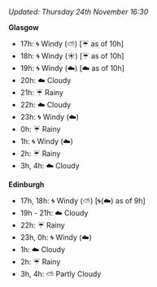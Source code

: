 *Updated: Thursday 24th November 16:30*

**Glasgow**

* 17h: :cyclone: Windy (:partly_sunny:) [:umbrella: as of 10h]
* 18h: :cyclone: Windy (:sunny:) [:umbrella: as of 10h]
* 19h: :cyclone: Windy (:cloud:) [:cloud: as of 10h]
* 20h: :cloud: Cloudy
* 21h: :umbrella: Rainy
* 22h: :cloud: Cloudy
* 23h: :cyclone: Windy (:cloud:)
* 0h: :umbrella: Rainy
* 1h: :cyclone: Windy (:cloud:)
* 2h: :umbrella: Rainy
* 3h, 4h: :cloud: Cloudy

**Edinburgh**

* 17h, 18h: :cyclone: Windy (:partly_sunny:) [:cyclone:(:cloud:) as of 9h]
* 19h - 21h: :cloud: Cloudy
* 22h: :umbrella: Rainy
* 23h, 0h: :cyclone: Windy (:cloud:)
* 1h: :cloud: Cloudy
* 2h: :umbrella: Rainy
* 3h, 4h: :partly_sunny: Partly Cloudy
